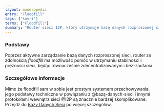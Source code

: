 ```yaml
---
layout: moneropedia
entry: "Floodfill"
tags: ["kovri"]
terms: ["Floodfill"]
summary: "Router sieci I2P, który utrzymuje bazę danych rozproszonej sieci."
---
```


### Podstawy

Poprzez aktywne zarządzanie bazą danych rozproszonej sieci, router ze zdolnością *floodfill* ma możliwość pomóc w utrzymaniu stabilności i prężności sieci, będąc równocześnie zdecentralizowanym i bez-zaufania.

### Szczegółowe informacje

Mimo że floodfill sam w sobie jest prostym systemem przechowywania, jego podstawy techniczne w powiązaniu z @bazą-danych-sieci i innymi protokołami wewnątrz sieci @I2P są znacznie bardzej skomplikowane. Przejdź do [Bazy Danych Sieci](https://geti2p.net/en/docs/how/network-database) po więcej szczegółów.
